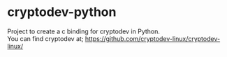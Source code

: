 cryptodev-python
================

Project to create a c binding for cryptodev in Python.  
You can find cryptodev at; https://github.com/cryptodev-linux/cryptodev-linux/

